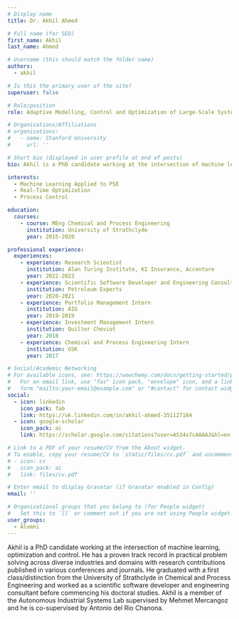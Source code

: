 ```yaml
---
# Display name
title: Dr. Akhil Ahmed

# Full name (for SEO)
first_name: Akhil
last_name: Ahmed

# Username (this should match the folder name)
authors:
  - akhil

# Is this the primary user of the site?
superuser: false

# Role/position
role: Adaptive Modelling, Control and Optimization of Large-Scale Systems using Machine Learning

# Organizations/Affiliations
# organizations:
#   - name: Stanford University
#     url: ''

# Short bio (displayed in user profile at end of posts)
bio: Akhil is a PhD candidate working at the intersection of machine learning, optimization and control. He has a proven track record in practical problem solving across diverse industries and domains with research contributions published in various conferences and journals. He graduated with a first class/distinction from the University of Strathclyde in Chemical and Process Engineering and worked as a scientific software developer and engineering consultant before commencing his doctoral studies. Akhil is a member of the Autonomous Industrial Systems Lab supervised by Mehmet Mercangoz and he is co-supervised by Antonio del Rio Chanona. 

interests:
  - Machine Learning Applied to PSE
  - Real-Time Optimization
  - Process Control

education:
  courses:
    - course: MEng Chemical and Process Engineering
      institution: University of Strathclyde
      year: 2015-2020

professional experience:
  experiences:
    - experience: Research Scientist
      institution: Alan Turing Institute, KI Insurance, Accenture
      year: 2022-2023
    - experience: Scientific Software Developer and Engineering Consultant
      institution: Petroleum Experts
      year: 2020-2021
    - experience: Portfolio Management Intern
      institution: AIG
      year: 2019-2019
    - experience: Investment Management Intern
      institution: Quilter Cheviot
      year: 2018
    - experience: Chemical and Process Engineering Intern
      institution: GSK
      year: 2017

# Social/Academic Networking
# For available icons, see: https://wowchemy.com/docs/getting-started/page-builder/#icons
#   For an email link, use "fas" icon pack, "envelope" icon, and a link in the
#   form "mailto:your-email@example.com" or "#contact" for contact widget.
social:
  - icon: linkedin
    icon_pack: fab
    link: https://uk.linkedin.com/in/akhil-ahmed-351127164
  - icon: google-scholar
    icon_pack: ai
    link: https://scholar.google.com/citations?user=AS34x7cAAAAJ&hl=en

# Link to a PDF of your resume/CV from the About widget.
# To enable, copy your resume/CV to `static/files/cv.pdf` and uncomment the lines below.
# - icon: cv
#   icon_pack: ai
#   link: files/cv.pdf

# Enter email to display Gravatar (if Gravatar enabled in Config)
email: ''

# Organizational groups that you belong to (for People widget)
#   Set this to `[]` or comment out if you are not using People widget.
user_groups:
  - Alumni
---
```


Akhil is a PhD candidate working at the intersection of machine learning, optimization and control. He has a proven track record in practical problem solving across diverse industries and domains with research contributions published in various conferences and journals. He graduated with a first class/distinction from the University of Strathclyde in Chemical and Process Engineering and worked as a scientific software developer and engineering consultant before commencing his doctoral studies. Akhil is a member of the Autonomous Industrial Systems Lab supervised by Mehmet Mercangoz and he is co-supervised by Antonio del Rio Chanona. 